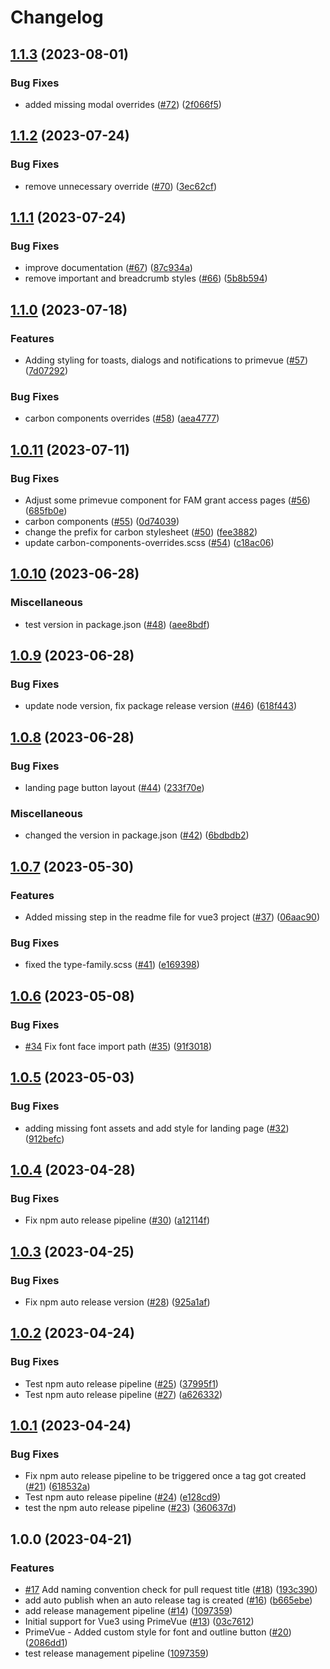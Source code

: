 # Changelog

## [1.1.3](https://github.com/bcgov/nr-fsa-theme/compare/v1.1.2...v1.1.3) (2023-08-01)


### Bug Fixes

* added missing modal overrides ([#72](https://github.com/bcgov/nr-fsa-theme/issues/72)) ([2f066f5](https://github.com/bcgov/nr-fsa-theme/commit/2f066f58e07f04029786dc3fa688a911b96f2630))

## [1.1.2](https://github.com/bcgov/nr-fsa-theme/compare/v1.1.1...v1.1.2) (2023-07-24)


### Bug Fixes

* remove unnecessary override ([#70](https://github.com/bcgov/nr-fsa-theme/issues/70)) ([3ec62cf](https://github.com/bcgov/nr-fsa-theme/commit/3ec62cf0e6fcf474ff73292486ebe2c4574b40cb))

## [1.1.1](https://github.com/bcgov/nr-fsa-theme/compare/v1.1.0...v1.1.1) (2023-07-24)


### Bug Fixes

* improve documentation ([#67](https://github.com/bcgov/nr-fsa-theme/issues/67)) ([87c934a](https://github.com/bcgov/nr-fsa-theme/commit/87c934aa2c1a5fb18c1e6a16ccd34ce3ea109303))
* remove important and breadcrumb styles ([#66](https://github.com/bcgov/nr-fsa-theme/issues/66)) ([5b8b594](https://github.com/bcgov/nr-fsa-theme/commit/5b8b594332c0b48e5e44eaf2a6b448ea1264fade))

## [1.1.0](https://github.com/bcgov/nr-fsa-theme/compare/v1.0.11...v1.1.0) (2023-07-18)


### Features

* Adding styling for toasts, dialogs and notifications to primevue ([#57](https://github.com/bcgov/nr-fsa-theme/issues/57)) ([7d07292](https://github.com/bcgov/nr-fsa-theme/commit/7d0729299c79a16f6e87c9c9a650ea9d3ef46faf))


### Bug Fixes

* carbon components overrides ([#58](https://github.com/bcgov/nr-fsa-theme/issues/58)) ([aea4777](https://github.com/bcgov/nr-fsa-theme/commit/aea4777c929217b8bf45fd9014bddcc643bd65fa))

## [1.0.11](https://github.com/bcgov/nr-fsa-theme/compare/v1.0.10...v1.0.11) (2023-07-11)


### Bug Fixes

* Adjust some primevue component for FAM grant access pages ([#56](https://github.com/bcgov/nr-fsa-theme/issues/56)) ([685fb0e](https://github.com/bcgov/nr-fsa-theme/commit/685fb0e5744fb05c4f5cb07e5578ea87c0c9d828))
* carbon components ([#55](https://github.com/bcgov/nr-fsa-theme/issues/55)) ([0d74039](https://github.com/bcgov/nr-fsa-theme/commit/0d74039c79156e0c407eb3c22bf9985564c877ec))
* change the prefix for carbon stylesheet ([#50](https://github.com/bcgov/nr-fsa-theme/issues/50)) ([fee3882](https://github.com/bcgov/nr-fsa-theme/commit/fee388218265a88b43d4059f62a1cfb745af5485))
* update carbon-components-overrides.scss ([#54](https://github.com/bcgov/nr-fsa-theme/issues/54)) ([c18ac06](https://github.com/bcgov/nr-fsa-theme/commit/c18ac06385a67150e3a158a489ca54313faa2f2e))

## [1.0.10](https://github.com/bcgov/nr-fsa-theme/compare/v1.0.9...v1.0.10) (2023-06-28)


### Miscellaneous

* test version in package.json ([#48](https://github.com/bcgov/nr-fsa-theme/issues/48)) ([aee8bdf](https://github.com/bcgov/nr-fsa-theme/commit/aee8bdf448225c21551b251b4ef5dc1b29ade6cd))

## [1.0.9](https://github.com/bcgov/nr-fsa-theme/compare/v1.0.8...v1.0.9) (2023-06-28)


### Bug Fixes

* update node version, fix package release version ([#46](https://github.com/bcgov/nr-fsa-theme/issues/46)) ([618f443](https://github.com/bcgov/nr-fsa-theme/commit/618f4434ab772f4ce40911ebe4dd71f4222b7dc1))

## [1.0.8](https://github.com/bcgov/nr-fsa-theme/compare/v1.0.7...v1.0.8) (2023-06-28)


### Bug Fixes

* landing page button layout ([#44](https://github.com/bcgov/nr-fsa-theme/issues/44)) ([233f70e](https://github.com/bcgov/nr-fsa-theme/commit/233f70ebc69fd9d4c91e46298e97819376b4ead0))


### Miscellaneous

* changed the version in package.json ([#42](https://github.com/bcgov/nr-fsa-theme/issues/42)) ([6bdbdb2](https://github.com/bcgov/nr-fsa-theme/commit/6bdbdb21dd79cf99b39ecad72de23ae605a5f054))

## [1.0.7](https://github.com/bcgov/nr-fsa-theme/compare/v1.0.6...v1.0.7) (2023-05-30)


### Features

* Added missing step in the readme file for vue3 project ([#37](https://github.com/bcgov/nr-fsa-theme/issues/37)) ([06aac90](https://github.com/bcgov/nr-fsa-theme/commit/06aac909b80c075dc0c5f23806d4687a29fab081))


### Bug Fixes

* fixed the type-family.scss ([#41](https://github.com/bcgov/nr-fsa-theme/issues/41)) ([e169398](https://github.com/bcgov/nr-fsa-theme/commit/e169398a4997acd5d31cad36ee57f158dfd8a91e))

## [1.0.6](https://github.com/bcgov/nr-fsa-theme/compare/v1.0.5...v1.0.6) (2023-05-08)


### Bug Fixes

* [#34](https://github.com/bcgov/nr-fsa-theme/issues/34) Fix font face import path ([#35](https://github.com/bcgov/nr-fsa-theme/issues/35)) ([91f3018](https://github.com/bcgov/nr-fsa-theme/commit/91f3018b80d463840477340e4ce301733b1c4840))

## [1.0.5](https://github.com/bcgov/nr-fsa-theme/compare/v1.0.4...v1.0.5) (2023-05-03)


### Bug Fixes

* adding missing font assets and add style for landing page ([#32](https://github.com/bcgov/nr-fsa-theme/issues/32)) ([912befc](https://github.com/bcgov/nr-fsa-theme/commit/912befcff8666ff308b0a5fe1f6e641830327b42))

## [1.0.4](https://github.com/bcgov/nr-fsa-theme/compare/v1.0.3...v1.0.4) (2023-04-28)


### Bug Fixes

* Fix npm auto release pipeline ([#30](https://github.com/bcgov/nr-fsa-theme/issues/30)) ([a12114f](https://github.com/bcgov/nr-fsa-theme/commit/a12114ff18729171811b4364395409aa3c89decc))

## [1.0.3](https://github.com/bcgov/nr-fsa-theme/compare/v1.0.2...v1.0.3) (2023-04-25)


### Bug Fixes

* Fix npm auto release version ([#28](https://github.com/bcgov/nr-fsa-theme/issues/28)) ([925a1af](https://github.com/bcgov/nr-fsa-theme/commit/925a1af052dac4592399f25bee31bb368777af41))

## [1.0.2](https://github.com/bcgov/nr-fsa-theme/compare/v1.0.1...v1.0.2) (2023-04-24)


### Bug Fixes

* Test npm auto release pipeline ([#25](https://github.com/bcgov/nr-fsa-theme/issues/25)) ([37995f1](https://github.com/bcgov/nr-fsa-theme/commit/37995f1a7a3924941748d2fdf571827ffd96bac7))
* Test npm auto release pipeline ([#27](https://github.com/bcgov/nr-fsa-theme/issues/27)) ([a626332](https://github.com/bcgov/nr-fsa-theme/commit/a626332495b77e05bbcf40ec02f11abe560f8165))

## [1.0.1](https://github.com/bcgov/nr-fsa-theme/compare/v1.0.0...v1.0.1) (2023-04-24)


### Bug Fixes

* Fix npm auto release pipeline to be triggered once a tag got created ([#21](https://github.com/bcgov/nr-fsa-theme/issues/21)) ([618532a](https://github.com/bcgov/nr-fsa-theme/commit/618532a1ff3d5ca4466306d3b49862ae81a4fa58))
* Test npm auto release pipeline ([#24](https://github.com/bcgov/nr-fsa-theme/issues/24)) ([e128cd9](https://github.com/bcgov/nr-fsa-theme/commit/e128cd974abcc5daa6f50d68e287249b2bb4bcb8))
* test the npm auto release pipeline ([#23](https://github.com/bcgov/nr-fsa-theme/issues/23)) ([360637d](https://github.com/bcgov/nr-fsa-theme/commit/360637d3e75d0187d05138fd2f9303943e2152ad))

## 1.0.0 (2023-04-21)


### Features

* [#17](https://github.com/bcgov/nr-fsa-theme/issues/17) Add naming convention check for pull request title ([#18](https://github.com/bcgov/nr-fsa-theme/issues/18)) ([193c390](https://github.com/bcgov/nr-fsa-theme/commit/193c390364e8496009fcbc2890f28d3b9cad1a11))
* add auto publish when an auto release tag is created ([#16](https://github.com/bcgov/nr-fsa-theme/issues/16)) ([b665ebe](https://github.com/bcgov/nr-fsa-theme/commit/b665ebefdeb65d737c21a48a0733cd22a1869b7a))
* add release management pipeline ([#14](https://github.com/bcgov/nr-fsa-theme/issues/14)) ([1097359](https://github.com/bcgov/nr-fsa-theme/commit/10973593b6d0c43130b52ae3832c7368fd1beff4))
* Initial support for Vue3 using PrimeVue ([#13](https://github.com/bcgov/nr-fsa-theme/issues/13)) ([03c7612](https://github.com/bcgov/nr-fsa-theme/commit/03c76121a9f0bea386e4dcece50ece1bc6bfd6cd))
* PrimeVue - Added custom style for font and outline button  ([#20](https://github.com/bcgov/nr-fsa-theme/issues/20)) ([2086dd1](https://github.com/bcgov/nr-fsa-theme/commit/2086dd1e50c1f923f0dc564577ab4154d4c1619a))
* test release management pipeline ([1097359](https://github.com/bcgov/nr-fsa-theme/commit/10973593b6d0c43130b52ae3832c7368fd1beff4))
